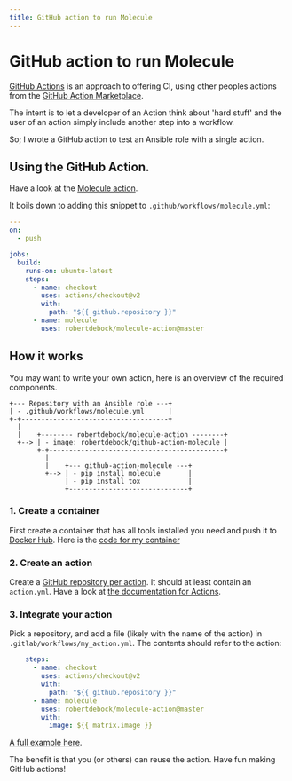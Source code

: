 ```yaml
---
title: GitHub action to run Molecule
---
```


# GitHub action to run Molecule

[GitHub Actions](https://github.com/features/actions) is an approach to offering CI, using other peoples actions from the [GitHub Action Marketplace](https://github.com/marketplace?type=actions).

The intent is to let a developer of an Action think about 'hard stuff' and the user of an action simply include another step into a workflow.

So; I wrote a GitHub action to test an Ansible role with a single action.

## Using the GitHub Action.

Have a look at the [Molecule action](https://github.com/marketplace/actions/test-ansible-roles-with-molecule).

It boils down to adding this snippet to `.github/workflows/molecule.yml`:

```yaml
---
on:
  - push

jobs:
  build:
    runs-on: ubuntu-latest
    steps:
      - name: checkout
        uses: actions/checkout@v2
        with:
          path: "${{ github.repository }}"
      - name: molecule
        uses: robertdebock/molecule-action@master
```

## How it works

You may want to write your own action, here is an overview of the required components.

```
+--- Repository with an Ansible role ---+
| - .github/workflows/molecule.yml      |
+-+-------------------------------------+
  |
  |    +-------- robertdebock/molecule-action --------+
  +--> | - image: robertdebock/github-action-molecule |
       +-+--------------------------------------------+
         |
         |    +--- github-action-molecule ---+
         +--> | - pip install molecule       |
              | - pip install tox            |
              +------------------------------+
```

### 1. Create a container

First create a container that has all tools installed you need and push it to [Docker Hub](https://hub.docker.com/repository/docker/robertdebock/github-action-molecule/). Here is the [code for my container](https://github.com/robertdebock/docker-github-action-molecule)

### 2. Create an action

Create a [GitHub repository per action](https://github.com/robertdebock/molecule-action). It should at least contain an `action.yml`. Have a look at [the documentation for Actions](https://help.github.com/en/actions/automating-your-workflow-with-github-actions/building-actions).

### 3. Integrate your action

Pick a repository, and add a file (likely with the name of the action) in `.gitlab/workflows/my_action.yml`. The contents should refer to the action:

```yaml
    steps:
      - name: checkout
        uses: actions/checkout@v2
        with:
          path: "${{ github.repository }}"
      - name: molecule
        uses: robertdebock/molecule-action@master
        with:
          image: ${{ matrix.image }}
```

[A full example here](https://github.com/robertdebock/ansible-role-squid/blob/master/.github/workflows/molecule.yml).

The benefit is that you (or others) can reuse the action. Have fun making GitHub actions!
